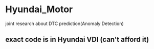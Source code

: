 # Hyundai_Motor
joint research about DTC prediction(Anomaly Detection)

## exact code is in Hyundai VDI (can't afford it)
